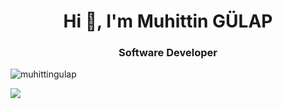 <h1 align="center">Hi 👋, I'm Muhittin GÜLAP</h1>
<h3 align="center">Software Developer</h3>

<p align="left"> <img src="https://komarev.com/ghpvc/?username=muhittingulap&label=Profile%20views&color=0e75b6&style=flat" alt="muhittingulap" /> </p>


<img align="center" src="https://github-readme-stats.vercel.app/api?username=muhittingulap&count_private=true" />
